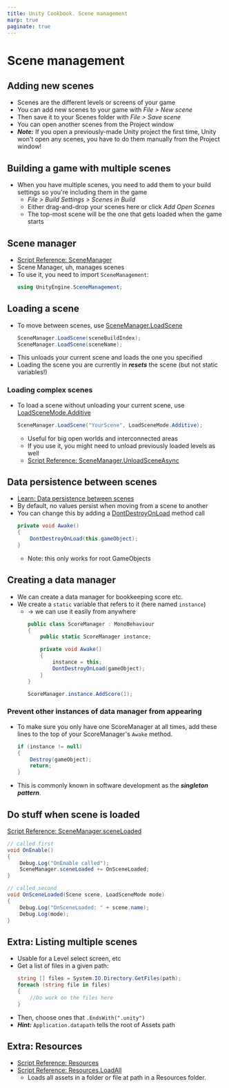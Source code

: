 ```yaml
---
title: Unity Cookbook. Scene management
marp: true
paginate: true
---
```

<!-- headingDivider: 3 -->
<!-- class: invert -->

# Scene management

## Adding new scenes

* Scenes are the different levels or screens of your game
* You can add new scenes to your game with *File > New scene*
* Then save it to your Scenes folder with *File > Save scene*
* You can open another scenes from the Project window
* ***Note:*** If you open a previously-made Unity project the first time, Unity won't open any scenes, you have to do them manually from the Project window! 

## Building a game with multiple scenes

* When you have multiple scenes, you need to add them to your build settings so you're including them in the game
  * *File > Build Settings > Scenes in Build*
  * Either drag-and-drop your scenes here or click *Add Open Scenes* 
  * The top-most scene will be the one that gets loaded when the game starts

## Scene manager

* [Script Reference: SceneManager](https://docs.unity3d.com/ScriptReference/SceneManagement.SceneManager.html)
* Scene Manager, uh, manages scenes
* To use it, you need to import `SceneManagement`:
  ```c#
  using UnityEngine.SceneManagement;
  ```

## Loading a scene

* To move between scenes, use [SceneManager.LoadScene](https://docs.unity3d.com/ScriptReference/SceneManagement.SceneManager.LoadScene.html)
    ```c#
    SceneManager.LoadScene(sceneBuildIndex);
    SceneManager.LoadScene(sceneName);
    ```
* This unloads your current scene and loads the one you specified
* Loading the scene you are currently in ***resets*** the scene (but not static variables!)

### Loading complex scenes

* To load a scene without unloading your current scene, use [LoadSceneMode.Additive](https://docs.unity3d.com/ScriptReference/SceneManagement.LoadSceneMode.Additive.html)
  ```c#
  SceneManager.LoadScene("YourScene", LoadSceneMode.Additive);
  ```
  * Useful for big open worlds and interconnected areas
  * If you use it, you might need to unload previously loaded levels as well
  * [Script Reference: SceneManager.UnloadSceneAsync](https://docs.unity3d.com/ScriptReference/SceneManagement.SceneManager.UnloadSceneAsync.html)

## Data persistence between scenes

* [Learn: Data persistence between scenes](https://learn.unity.com/tutorial/implement-data-persistence-between-scenes?pathwayId=5f7e17e1edbc2a5ec21a20af#)
* By default, no values persist when moving from a scene to another
* You can change this by adding a [DontDestroyOnLoad](https://docs.unity3d.com/ScriptReference/Object.DontDestroyOnLoad.html) method call
  ```c#
  private void Awake()
  {
      DontDestroyOnLoad(this.gameObject);
  }
  ```
  * Note: this only works for root GameObjects

## Creating a data manager

<!-- GameManager -->
* We can create a data manager for bookkeeping score etc.
* We create a `static` variable that refers to it (here named `instance`)
  * -> we can use it easily from anywhere
    ```c#
    public class ScoreManager : MonoBehaviour
    {
        public static ScoreManager instance;

        private void Awake()
        {
            instance = this;
            DontDestroyOnLoad(gameObject);
        }
    }
    ```
    ```c#
    ScoreManager.instance.AddScore(1);
    ```

### Prevent other instances of data manager from appearing

* To make sure you only have one ScoreManager at all times, add these lines to the top of your ScoreManager's `Awake` method.

    ```c#
    if (instance != null)
    {
        Destroy(gameObject);
        return;
    }
    ```
* This is commonly known in software development as the ***singleton pattern***.

## Do stuff when scene is loaded

[Script Reference: SceneManager.sceneLoaded](https://docs.unity3d.com/ScriptReference/SceneManagement.SceneManager-sceneLoaded.html)

```c#
// called first
void OnEnable()
{
    Debug.Log("OnEnable called");
    SceneManager.sceneLoaded += OnSceneLoaded;
}

// called second
void OnSceneLoaded(Scene scene, LoadSceneMode mode)
{
    Debug.Log("OnSceneLoaded: " + scene.name);
    Debug.Log(mode);
}

```

## Extra: Listing multiple scenes 
<!-- _backgroundColor: #5d275d -->

* Usable for a Level select screen, etc
* Get a list of files in a given path:
  ```c#
  string [] files = System.IO.Directory.GetFiles(path);
  foreach (string file in files)
  {
      //Do work on the files here
  }
  ```
* Then, choose ones that `.EndsWith(".unity")`
* ***Hint:*** `Application.datapath` tells the root of Assets path

## Extra: Resources
<!-- _backgroundColor: #5d275d -->

* [Script Reference: Resources](https://docs.unity3d.com/ScriptReference/Resources.html)
* [Script Reference: Resources.LoadAll](https://docs.unity3d.com/ScriptReference/Resources.LoadAll.html)
  * Loads all assets in a folder or file at path in a Resources folder.